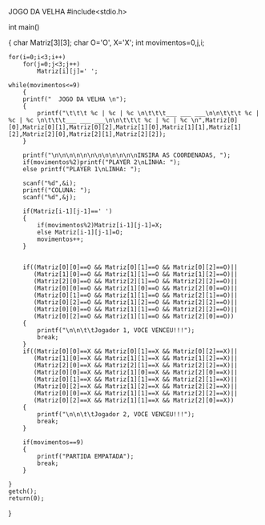 JOGO DA VELHA
#include<stdio.h>

int main()

{
    char Matriz[3][3];
    char O='O', X='X';
    int movimentos=0,j,i;


    for(i=0;i<3;i++)
        for(j=0;j<3;j++)
            Matriz[i][j]=' ';

    while(movimentos<=9)
        {
        printf("  JOGO DA VELHA \n");
        {
            printf("\t\t\t %c | %c | %c \n\t\t\t___ ___ ___\n\n\t\t\t %c | %c | %c \n\t\t\t___ ___ ___\n\n\t\t\t %c | %c | %c \n",Matriz[0][0],Matriz[0][1],Matriz[0][2],Matriz[1][0],Matriz[1][1],Matriz[1][2],Matriz[2][0],Matriz[2][1],Matriz[2][2]);
        }

        printf("\n\n\n\n\n\n\n\n\n\n\n\nINSIRA AS COORDENADAS, ");
        if(movimentos%2)printf("PLAYER 2\nLINHA: ");
        else printf("PLAYER 1\nLINHA: ");

        scanf("%d",&i);
        printf("COLUNA: ");
        scanf("%d",&j);

        if(Matriz[i-1][j-1]==' ')
        {
            if(movimentos%2)Matriz[i-1][j-1]=X;
            else Matriz[i-1][j-1]=O;
            movimentos++;
        }


        if((Matriz[0][0]==O && Matriz[0][1]==O && Matriz[0][2]==O)||
           (Matriz[1][0]==O && Matriz[1][1]==O && Matriz[1][2]==O)||
           (Matriz[2][0]==O && Matriz[2][1]==O && Matriz[2][2]==O)||
           (Matriz[0][0]==O && Matriz[1][0]==O && Matriz[2][0]==O)||
           (Matriz[0][1]==O && Matriz[1][1]==O && Matriz[2][1]==O)||
           (Matriz[0][2]==O && Matriz[1][2]==O && Matriz[2][2]==O)||
           (Matriz[0][0]==O && Matriz[1][1]==O && Matriz[2][2]==O)||
           (Matriz[0][2]==O && Matriz[1][1]==O && Matriz[2][0]==O))
        {
            printf("\n\n\t\tJogador 1, VOCE VENCEU!!!");
            break;
        }
        if((Matriz[0][0]==X && Matriz[0][1]==X && Matriz[0][2]==X)||
           (Matriz[1][0]==X && Matriz[1][1]==X && Matriz[1][2]==X)||
           (Matriz[2][0]==X && Matriz[2][1]==X && Matriz[2][2]==X)||
           (Matriz[0][0]==X && Matriz[1][0]==X && Matriz[2][0]==X)||
           (Matriz[0][1]==X && Matriz[1][1]==X && Matriz[2][1]==X)||
           (Matriz[0][2]==X && Matriz[1][2]==X && Matriz[2][2]==X)||
           (Matriz[0][0]==X && Matriz[1][1]==X && Matriz[2][2]==X)||
           (Matriz[0][2]==X && Matriz[1][1]==X && Matriz[2][0]==X))
        {
            printf("\n\n\t\tJogador 2, VOCE VENCEU!!!");
            break;
        }

        if(movimentos==9)
        {
            printf("PARTIDA EMPATADA");
            break;
        }

    }
    getch();
    return(0);
}
